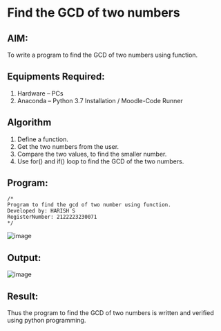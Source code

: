 # Find the GCD of two numbers

## AIM:
To write a program to find the GCD of two numbers using function.

## Equipments Required:
1. Hardware – PCs
2. Anaconda – Python 3.7 Installation / Moodle-Code Runner

## Algorithm
1. Define a function.
2. Get the two numbers from the user.
3. Compare the two values, to find the smaller number.
4. Use for() and if() loop to find the GCD of the two numbers.

## Program:
```
/*
Program to find the gcd of two number using function.
Developed by: HARISH S
RegisterNumber: 2122223230071 
*/
```
![image](https://github.com/pirateharishs/GCD-of-two-numbers/assets/166011385/a8fb783d-211d-4812-95a9-00fa4cda4cc6)

## Output:
![image](https://github.com/pirateharishs/GCD-of-two-numbers/assets/166011385/c9b529e6-3bb1-42c6-877c-619beeda781d)

## Result:
Thus the program to find the GCD of two numbers is written and verified using python programming.

